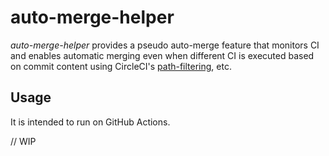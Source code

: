 # auto-merge-helper
  
*auto-merge-helper* provides a pseudo auto-merge feature that monitors CI and enables automatic merging even when different CI is executed based on commit content using CircleCI's [path-filtering](https://circleci.com/developer/ja/orbs/orb/circleci/path-filtering), etc.
  
## Usage

It is intended to run on GitHub Actions.

// WIP
